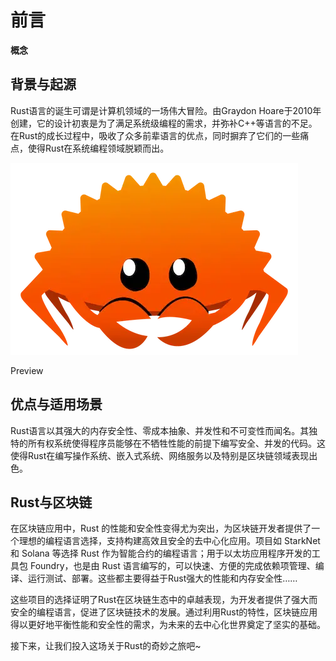 # 前言

**概念**

## 背景与起源

Rust语言的诞生可谓是计算机领域的一场伟大冒险。由Graydon Hoare于2010年创建，它的设计初衷是为了满足系统级编程的需求，并弥补C++等语言的不足。在Rust的成长过程中，吸收了众多前辈语言的优点，同时摒弃了它们的一些痛点，使得Rust在系统编程领域脱颖而出。

![image](./assets/6a668247-25ce-41e2-9f72-2c7e302fadef.webp)

Preview

## 优点与适用场景

Rust语言以其强大的内存安全性、零成本抽象、并发性和不可变性而闻名。其独特的所有权系统使得程序员能够在不牺牲性能的前提下编写安全、并发的代码。这使得Rust在编写操作系统、嵌入式系统、网络服务以及特别是区块链领域表现出色。

## Rust与区块链

在区块链应用中，Rust 的性能和安全性变得尤为突出，为区块链开发者提供了一个理想的编程语言选择，支持构建高效且安全的去中心化应用。项目如 StarkNet 和 Solana 等选择 Rust 作为智能合约的编程语言；用于以太坊应用程序开发的工具包 Foundry，也是由 Rust 语言编写的，可以快速、方便的完成依赖项管理、编译、运行测试、部署。这些都主要得益于Rust强大的性能和内存安全性……

这些项目的选择证明了Rust在区块链生态中的卓越表现，为开发者提供了强大而安全的编程语言，促进了区块链技术的发展。通过利用Rust的特性，区块链应用得以更好地平衡性能和安全性的需求，为未来的去中心化世界奠定了坚实的基础。

接下来，让我们投入这场关于Rust的奇妙之旅吧~